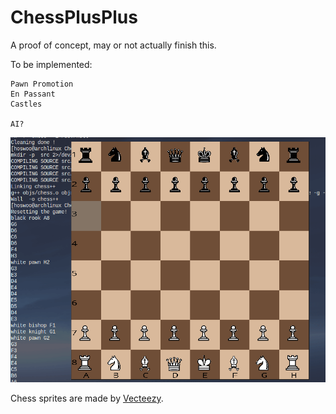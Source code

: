 # ChessPlusPlus
A proof of concept, may or not actually finish this.

To be implemented:
```
Pawn Promotion
En Passant
Castles

AI?
```

![img](readme_img/chess-beta.gif)

Chess sprites are made by [Vecteezy](https://www.vecteezy.com/).
